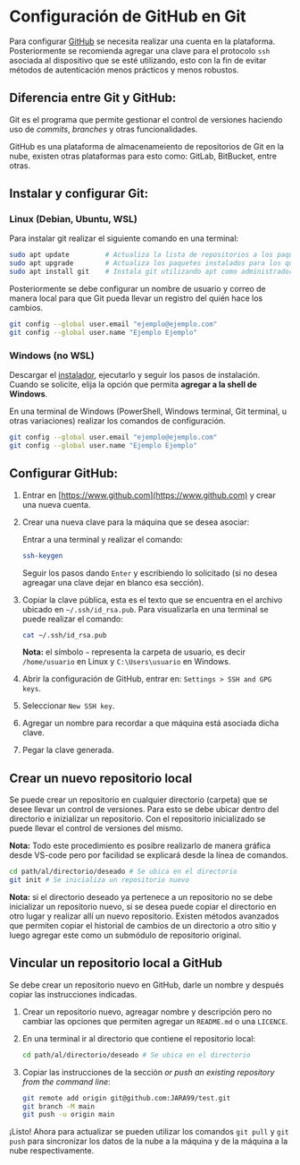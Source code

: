 # Configuración de GitHub en Git

Para configurar [GitHub](https://www.github.com) se necesita realizar una cuenta en la plataforma. Posteriormente se recomienda agregar una clave para el protocolo `ssh` asociada al dispositivo que se esté utilizando, esto con la fin de evitar métodos de autenticación menos prácticos y menos robustos.

## Diferencia entre Git y GitHub:

Git es el programa que permite gestionar el control de versiones haciendo uso de *commits*, *branches* y otras funcionalidades. 

GitHub es una plataforma de almacenameiento de repositorios de Git en la nube, existen otras plataformas para esto como: GitLab, BitBucket, entre otras.

## Instalar y configurar Git:

### Linux (Debian, Ubuntu, WSL)

Para instalar git realizar el siguiente comando en una terminal:

```bash
sudo apt update         # Actualiza la lista de repositorios a los paquetes.
sudo apt upgrade        # Actualiza los paquetes instalados para los que existan actualizaciones disponibles
sudo apt install git    # Instala git utilizando apt como administrador de paquetes
```

Posteriormente se debe configurar un nombre de usuario y correo de manera local para que Git pueda llevar un registro del quién hace los cambios.

```bash
git config --global user.email "ejemplo@ejemplo.com" 
git config --global user.name "Ejemplo Ejemplo"
```

### Windows (no WSL)

Descargar el [instalador](https://git-scm.com/download/win), ejecutarlo y seguir los pasos de instalación. Cuando se solicite, elija la opción que permita **agregar a la shell de Windows**.

En una terminal de Windows (PowerShell, Windows terminal, Git terminal, u otras variaciones) realizar los comandos de configuración.

```bash
git config --global user.email "ejemplo@ejemplo.com" 
git config --global user.name "Ejemplo Ejemplo"
```

## Configurar GitHub:

1. Entrar en [https://www.github.com](https://www.github.com) y crear una nueva cuenta.
2. Crear una nueva clave para la máquina que se desea asociar:
    
    Entrar a una terminal y realizar el comando:
    ```bash
    ssh-keygen
    ```
    Seguir los pasos dando `Enter` y escribiendo lo solicitado (si no desea agreagar una clave dejar en blanco esa sección).
3. Copiar la clave pública, esta es el texto que se encuentra en el archivo ubicado en `~/.ssh/id_rsa.pub`. Para visualizarla en una terminal se puede realizar el comando:
    ```bash
    cat ~/.ssh/id_rsa.pub
    ```
    **Nota:** el símbolo `~` representa la carpeta de usuario, es decir `/home/usuario` en Linux y `C:\Users\usuario` en Windows.
4. Abrir la configuración de GitHub, entrar en: `Settings > SSH and GPG keys`.
5. Seleccionar `New SSH key`.
6. Agregar un nombre para recordar a que máquina está asociada dicha clave.
7. Pegar la clave generada.

## Crear un nuevo repositorio local
Se puede crear un repositorio en cualquier directorio (carpeta) que se desee llevar un control de versiones. Para esto se debe ubicar dentro del directorio e inizializar un repositorio. Con el repositorio inicializado se puede llevar el control de versiones del mismo.

**Nota:** Todo este procedimiento es posibre realizarlo de manera gráfica desde VS-code pero por facilidad se explicará desde la línea de comandos.

```bash
cd path/al/directorio/deseado # Se ubica en el directorio
git init # Se inicializa un repositorio nuevo
```

**Nota:** si el directorio deseado ya pertenece a un repositorio no se debe inicializar un repositorio nuevo, si se desea puede copiar el directorio en otro lugar y realizar allí un nuevo repositorio. Existen métodos avanzados que permiten copiar el historial de cambios de un directorio a otro sitio y luego agregar este como un submódulo de repositorio original.

## Vincular un repositorio local a GitHub
Se debe crear un repositorio nuevo en GitHub, darle un nombre y después copiar las instrucciones indicadas.

1. Crear un repositorio nuevo, agreagar nombre y descripción pero no cambiar las opciones que permiten agregar un `README.md` o una `LICENCE`.
2. En una terminal ir al directorio que contiene el repositorio local:
    ```bash
    cd path/al/directorio/deseado # Se ubica en el directorio
    ```

3. Copiar las instrucciones de la sección *or push an existing repository from the command line*:
    ```bash
    git remote add origin git@github.com:JARA99/test.git
    git branch -M main
    git push -u origin main
    ```

¡Listo! Ahora para actualizar se pueden utilizar los comandos `git pull` y `git push` para sincronizar los datos de la nube a la máquina y de la máquina a la nube respectivamente. 


